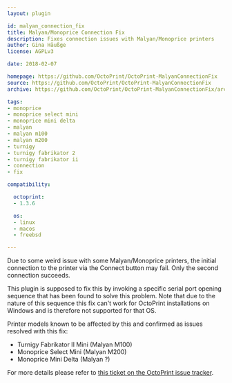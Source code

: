 ```yaml
---
layout: plugin

id: malyan_connection_fix
title: Malyan/Monoprice Connection Fix
description: Fixes connection issues with Malyan/Monoprice printers
author: Gina Häußge
license: AGPLv3

date: 2018-02-07

homepage: https://github.com/OctoPrint/OctoPrint-MalyanConnectionFix
source: https://github.com/OctoPrint/OctoPrint-MalyanConnectionFix
archive: https://github.com/OctoPrint/OctoPrint-MalyanConnectionFix/archive/master.zip

tags:
- monoprice
- monoprice select mini
- monoprice mini delta
- malyan
- malyan m100
- malyan m200
- turnigy
- turnigy fabrikator 2
- turnigy fabrikator ii
- connection
- fix

compatibility:

  octoprint:
  - 1.3.6

  os:
  - linux
  - macos
  - freebsd

---
```


Due to some weird issue with some Malyan/Monoprice printers, the initial connection to the printer via the 
Connect button may fail. Only the second connection succeeds. 

This plugin is supposed to fix this by invoking a specific serial port opening sequence that has been found
to solve this problem. Note that due to the nature of this sequence this fix can't work for OctoPrint installations
on Windows and is therefore not supported for that OS. 

Printer models known to be affected by this and confirmed as issues resolved with this fix:

  * Turnigy Fabrikator II Mini (Malyan M100)
  * Monoprice Select Mini (Malyan M200)
  * Monoprice Mini Delta (Malyan ?)

For more details please refer to [this ticket on the OctoPrint issue tracker](https://github.com/foosel/OctoPrint/issues/2271).


